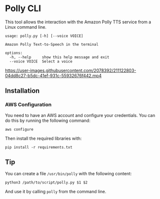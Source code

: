 # Polly CLI

This tool allows the interaction with the Amazon Polly TTS service from a Linux command line.

```
usage: polly.py [-h] [--voice VOICE]

Amazon Polly Text-to-Speech in the terminal

options:
  -h, --help     show this help message and exit
  --voice VOICE  Select a voice
```

https://user-images.githubusercontent.com/2078392/211122803-04dd8c27-b5dc-41ef-931c-55932676f442.mp4

## Installation

### AWS Configuration
You need to have an AWS account and configure your credentials. You can do this by running the following command:

`aws configure`

Then install the required libraries with:

`pip install -r requirements.txt`

## Tip

You can create a file `/usr/bin/polly` with the following content:

`python3 /path/to/script/polly.py $1 $2`

And use it by calling `polly` from the command line.
